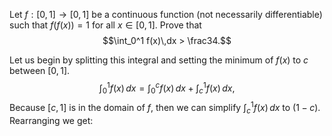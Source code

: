 Let $f : [0,1] \rightarrow [0,1]$ be a continuous function (not necessarily differentiable) such that $f(f(x)) = 1$ for all $x \in [0,1].$ Prove that
$$\int_0^1 f(x)\,dx > \frac34.$$

Let us begin by splitting this integral and setting the minimum of $f(x)$ to $c$ between $[0, 1]$.
$$\int_0^1 f(x) \, dx = \int_0^c f(x) \, dx + \int_c^1 f(x) \, dx,$$Because $[c,1]$ is in the domain of $f$, then we can simplify $\displaystyle\int_c^1 f(x) \, dx$ to $(1-c)$.
Rearranging we get:
$$$$